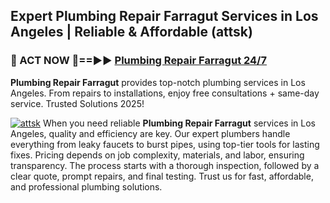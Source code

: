 ## Expert Plumbing Repair Farragut Services in Los Angeles | Reliable & Affordable (attsk)  

<h3>🚿 ACT NOW 🌟==►► <a href="https://tinyurl.com/2ne6vx2x" rel="nofollow">Plumbing Repair Farragut 24/7</a></h3>

**Plumbing Repair Farragut** provides top-notch plumbing services in Los Angeles. From repairs to installations, enjoy free consultations + same-day service. Trusted Solutions 2025!

[![attsk](https://i.imgur.com/4PFF4AK.jpeg)](https://tinyurl.com/2ne6vx2x)
When you need reliable **Plumbing Repair Farragut** services in Los Angeles, quality and efficiency are key. Our expert plumbers handle everything from leaky faucets to burst pipes, using top-tier tools for lasting fixes. Pricing depends on job complexity, materials, and labor, ensuring transparency. The process starts with a thorough inspection, followed by a clear quote, prompt repairs, and final testing. Trust us for fast, affordable, and professional plumbing solutions.